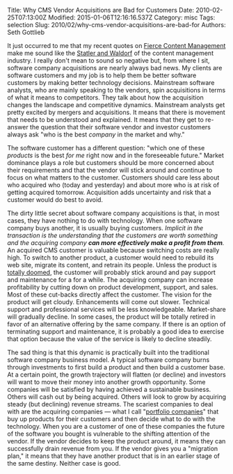 Title: Why CMS Vendor Acquisitions are Bad for Customers
Date: 2010-02-25T07:13:00Z
Modified: 2015-01-06T12:16:16.537Z
Category: misc
Tags: selection
Slug: 2010/02/why-cms-vendor-acquisitions-are-bad-for
Authors: Seth Gottlieb

It just occurred to me that my recent quotes on [Fierce Content Management](http://www.fiercecontentmanagement.com/) make me sound like the [Statler and Waldorf](http://en.wikipedia.org/wiki/Statler_and_Waldorf) of the content management industry. I really don't mean to sound so negative but, from where I sit, software company acquisitions are nearly always bad news. My clients are software customers and my job is to help them be better software customers by making better technology decisions. Mainstream software analysts, who are mainly speaking to the vendors, spin acquisitions in terms of what it means to competitors. They talk about how the acquisition changes the landscape and competitive dynamics. Mainstream analysts get pretty excited by mergers and acquisitions. It means that there is movement that needs to be understood and explained. It means that they get to re-answer the question that their software vendor and investor customers always ask "who is the best _company_ in the market and why."  

The software customer has a different question: "which one of these _products_ is the best _for me_ right now and in the foreseeable future." Market dominance plays a role but customers should be more concerned about their requirements and that the vendor will stick around and continue to focus on what matters to the customer. Customers should care less about who acquired who (today and yesterday) and about more who is at risk of getting acquired tomorrow. Acquisition adds uncertainty and risk that a customer would do best to avoid.  

The dirty little secret about software company acquisitions is that, in most cases, they have nothing to do with technology. When one software company buys another, it is usually buying customers. _Implicit in the transaction is the understanding that the customers are worth something and the acquiring company __can more effectively make a profit from them__._  
An acquired CMS customer is valuable because switching costs are really high. To switch to another product, a customer would need to rebuild its web site, migrate its content, and retrain its people. Unless the product is [totally doomed](http://www.contenthere.net/2008/03/serena-finally-has-a-plan-for-collage.html), the customer will probably stick around and pay support and maintenance for a for a while. The acquiring company can increase profitability by cutting down on product development, support, and sales. Most of these cut-backs directly affect the customer. The vision for the product will get cloudy. Enhancements will come out slower. Technical support and professional services will be less knowledgeable. Market-share will gradually decline. In some cases, the product will be totally retired in favor of an alternative offering by the same company. If there is an option of terminating support and maintenance, it is probably a good idea to exercise that option because the value of the service is likely to decline steadily.  

The sad thing is that this dynamic is practically built into the traditional software company business model. A typical software company burns through investments to first build a product and then build a customer base. At a certain point, the growth trajectory will flatten (or decline) and investors will want to move their money into another growth opportunity. Some companies will be satisfied by having achieved a sustainable business. Others will cash out by being acquired. Others will look to grow by acquiring steady (but declining) revenue streams. The scariest companies to deal with are the acquiring companies — what I call "[portfolio companies](http://www.contenthere.net/2008/12/vendor-risk.html)" that buy up products for their customers and then decide what to do with the technology. When you are a customer of one of these companies the future of the software you bought is vulnerable to the shifting attention of the vendor. If the vendor decides to keep the product around, it means they can successfully drain revenue from you. If the vendor gives you a "migration plan," it means that they have another product that is in an earlier stage of the same destiny. Neither case is good.

